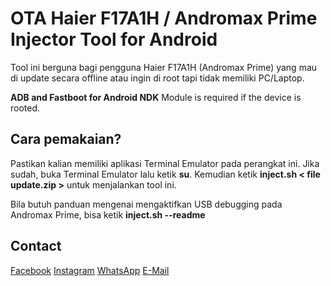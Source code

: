 # OTA Haier F17A1H / Andromax Prime Injector Tool for Android
Tool ini berguna bagi pengguna Haier F17A1H (Andromax Prime) yang mau di update secara offline atau ingin di root tapi tidak memiliki PC/Laptop.

<b>ADB and Fastboot for Android NDK</b> Module is required if the device is rooted.


## Cara pemakaian? ##
Pastikan kalian memiliki aplikasi Terminal Emulator pada perangkat ini. Jika sudah, buka Terminal Emulator lalu ketik <b>su</b>. Kemudian ketik <b>inject.sh < file update.zip ></b> untuk menjalankan tool ini.

Bila butuh panduan mengenai mengaktifkan USB debugging pada Andromax Prime, bisa ketik <b>inject.sh --readme</b>


## Contact ##
<a href=https://fb.me/thefirefoxflasher>Facebook</a>
<a href=https://www.instagram.com/thefirefoxflasher_>Instagram</a>
<a href=https://wa.me/6288228419117>WhatsApp</a>
<a href=mailto:reinmclaren33@gmail.com>E-Mail</a>